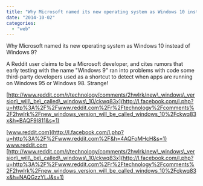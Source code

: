 ```yaml
---
title: "Why Microsoft named its new operating system as Windows 10 instead of Windows 9?..."
date: "2014-10-02"
categories: 
  - "web"
---
```


Why Microsoft named its new operating system as Windows 10 instead of Windows 9?  
  
A Reddit user claims to be a Microsoft developer, and cites rumors that early testing with the name "Windows 9" ran into problems with code some third-party developers used as a shortcut to detect when apps are running on Windows 95 or Windows 98. Strange!  
  
[http://www.reddit.com/r/technology/comments/2hwlrk/new\_windows\_version\_will\_be\_called\_windows\_10/ckwq83x](http://l.facebook.com/l.php?u=http%3A%2F%2Fwww.reddit.com%2Fr%2Ftechnology%2Fcomments%2F2hwlrk%2Fnew_windows_version_will_be_called_windows_10%2Fckwq83x&h=BAQF9I811&s=1)  
  
  
[](http://l.facebook.com/l.php?u=http%3A%2F%2Fwww.reddit.com%2Fr%2Ftechnology%2Fcomments%2F2hwlrk%2Fnew_windows_version_will_be_called_windows_10%2Fckwq83x&h=-AQG37w1X&s=1)[www.reddit.com](http://l.facebook.com/l.php?u=http%3A%2F%2Fwww.reddit.com%2F&h=4AQFoMHcH&s=1)  
www.reddit.com  
[http://www.reddit.com/r/technology/comments/2hwlrk/new\_windows\_version\_will\_be\_called\_windows\_10/ckwq83x](http://l.facebook.com/l.php?u=http%3A%2F%2Fwww.reddit.com%2Fr%2Ftechnology%2Fcomments%2F2hwlrk%2Fnew_windows_version_will_be_called_windows_10%2Fckwq83x&h=NAQGzzYLJ&s=1)
